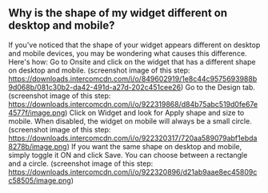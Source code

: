 ## Why is the shape of my widget different on desktop and mobile?

If you've noticed that the shape of your widget appears different on desktop and mobile devices, you may be wondering what causes this difference.
Here's how:
Go to Onsite and click on the widget that has a different shape on desktop and mobile. (screenshot image of this step: https://downloads.intercomcdn.com/i/o/849602919/1e8c44c9575693988b9d068b/081c30b2-da42-491d-a27d-202c451cee26)
Go to the Design tab. (screenshot image of this step: https://downloads.intercomcdn.com/i/o/922319868/d84b75abc519d0fe67e4577f/image.png)
Click on Widget and look for Apply shape and size to mobile. When disabled, the widget on mobile will always be a small circle. (screenshot image of this step: https://downloads.intercomcdn.com/i/o/922320317/720aa589079abf1ebda8278b/image.png)
If you want the same shape on desktop and mobile, simply toggle it ON and click Save. You can choose between a rectangle and a circle. (screenshot image of this step: https://downloads.intercomcdn.com/i/o/922320896/d21ab9aae8ec45809cc58505/image.png)
